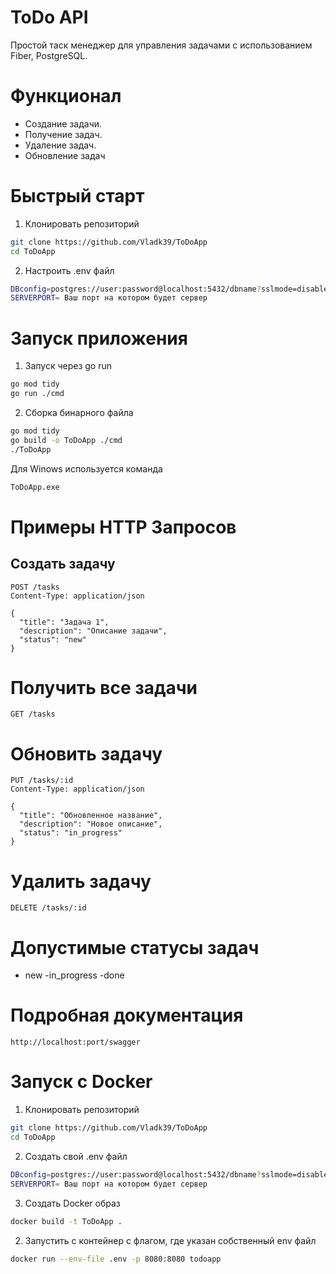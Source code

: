 
#  ToDo API
Простой таск менеджер для управления задачами с использованием Fiber, PostgreSQL.

# Функционал
- Создание задачи.
- Получение задач.
- Удаление задач.
- Обновление задач

# Быстрый старт
1. Клонировать репозиторий 
```bash
git clone https://github.com/Vladk39/ToDoApp
cd ToDoApp
```
2. Настроить .env файл
```bash
DBconfig=postgres://user:password@localhost:5432/dbname?sslmode=disable
SERVERPORT= Ваш порт на котором будет сервер
```
# Запуск приложения
1. Запуск через go run
```bash
go mod tidy
go run ./cmd
```
2. Сборка бинарного файла
```bash
go mod tidy
go build -o ToDoApp ./cmd
./ToDoApp  
```
Для Winows используется команда
```bash
ToDoApp.exe
```

# Примеры HTTP Запросов
## Создать задачу
```http
POST /tasks
Content-Type: application/json

{
  "title": "Задача 1",
  "description": "Описание задачи",
  "status": "new"
}
```
# Получить все задачи
```http
GET /tasks
```
# Обновить задачу
```http
PUT /tasks/:id
Content-Type: application/json

{
  "title": "Обновленное название",
  "description": "Новое описание",
  "status": "in_progress"
}
```
# Удалить задачу
```http
DELETE /tasks/:id
```
# Допустимые статусы задач
- new
-in_progress
-done

# Подробная документация
```http
http://localhost:port/swagger
```
# Запуск с Docker
1. Клонировать репозиторий 
```bash
git clone https://github.com/Vladk39/ToDoApp
cd ToDoApp
```
2. Создать свой .env файл
```bash
DBconfig=postgres://user:password@localhost:5432/dbname?sslmode=disable
SERVERPORT= Ваш порт на котором будет сервер
```
3. Создать Docker образ
```bash
docker build -t ToDoApp .
```
2. Запустить с контейнер с флагом, где указан собственный env файл
```bash
docker run --env-file .env -p 8080:8080 todoapp
```